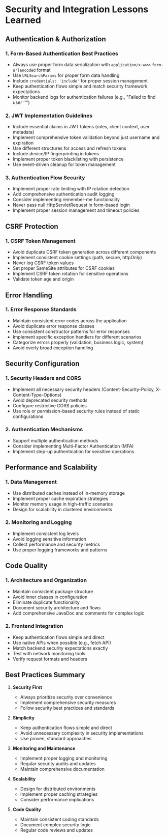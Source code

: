# Security and Integration Lessons Learned

## Authentication & Authorization

### 1. Form-Based Authentication Best Practices
- Always use proper form data serialization with `application/x-www-form-urlencoded` format
- Use `URLSearchParams` for proper form data handling
- Include `credentials: 'include'` for proper session management
- Keep authentication flows simple and match security framework expectations
- Monitor backend logs for authentication failures (e.g., "Failed to find user ''")

### 2. JWT Implementation Guidelines
- Include essential claims in JWT tokens (roles, client context, user metadata)
- Implement comprehensive token validation beyond just username and expiration
- Use different structures for access and refresh tokens
- Include device/IP fingerprinting in tokens
- Implement proper token blacklisting with persistence
- Use event-driven cleanup for token management

### 3. Authentication Flow Security
- Implement proper rate limiting with IP rotation detection
- Add comprehensive authentication audit logging
- Consider implementing remember-me functionality
- Never pass null HttpServletRequest in form-based login
- Implement proper session management and timeout policies

## CSRF Protection

### 1. CSRF Token Management
- Avoid duplicate CSRF token generation across different components
- Implement consistent cookie settings (path, secure, httpOnly)
- Never log CSRF token values
- Set proper SameSite attributes for CSRF cookies
- Implement CSRF token rotation for sensitive operations
- Validate token age and origin

## Error Handling

### 1. Error Response Standards
- Maintain consistent error codes across the application
- Avoid duplicate error response classes
- Use consistent constructor patterns for error responses
- Implement specific exception handlers for different scenarios
- Categorize errors properly (validation, business logic, system)
- Avoid overly broad exception handling

## Security Configuration

### 1. Security Headers and CORS
- Implement all necessary security headers (Content-Security-Policy, X-Content-Type-Options)
- Avoid deprecated security methods
- Configure restrictive CORS policies
- Use role or permission-based security rules instead of static configurations

### 2. Authentication Mechanisms
- Support multiple authentication methods
- Consider implementing Multi-Factor Authentication (MFA)
- Implement step-up authentication for sensitive operations

## Performance and Scalability

### 1. Data Management
- Use distributed caches instead of in-memory storage
- Implement proper cache expiration strategies
- Monitor memory usage in high-traffic scenarios
- Design for scalability in clustered environments

### 2. Monitoring and Logging
- Implement consistent log levels
- Avoid logging sensitive information
- Collect performance and security metrics
- Use proper logging frameworks and patterns

## Code Quality

### 1. Architecture and Organization
- Maintain consistent package structure
- Avoid inner classes in configuration
- Eliminate duplicate functionality
- Document security architecture and flows
- Add comprehensive JavaDoc and comments for complex logic

### 2. Frontend Integration
- Keep authentication flows simple and direct
- Use native APIs when possible (e.g., fetch API)
- Match backend security expectations exactly
- Test with network monitoring tools
- Verify request formats and headers

## Best Practices Summary

1. **Security First**
   - Always prioritize security over convenience
   - Implement comprehensive security measures
   - Follow security best practices and standards

2. **Simplicity**
   - Keep authentication flows simple and direct
   - Avoid unnecessary complexity in security implementations
   - Use proven, standard approaches

3. **Monitoring and Maintenance**
   - Implement proper logging and monitoring
   - Regular security audits and updates
   - Maintain comprehensive documentation

4. **Scalability**
   - Design for distributed environments
   - Implement proper caching strategies
   - Consider performance implications

5. **Code Quality**
   - Maintain consistent coding standards
   - Document complex security logic
   - Regular code reviews and updates 